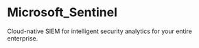 # Microsoft_Sentinel
Cloud-native SIEM for intelligent security analytics for your entire enterprise.
